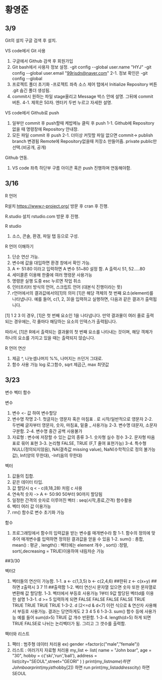 # 황영준

## 3/9

Git의 설치
구글 검색 후 설치.

VS code에서 Git 사용
1. 구글에서 Github 검색 후 회원가입
2. Git bash에서 사용자 정보 설정.
-git config --global user.name "HYJ"
-git config --global user.email "99rjsdn@naver.com"
2-1. 정보 확인은 -git config --global
3. 프로젝트 폴더 초기화
-프로젝트 좌측 소스 제어 탭에서  Initialize Repository 버튼 .git 숨긴 폴더 생성됨.
4. commit시 원하는 파일 stage올리고 Message 박스 안에 설명. 그뒤에 commit 버튼.
4-1. 제목은 50자. 엔터키 두번 누르고 자세한 설명.

VS code에서 Github로 push
1. 일부만 commit 후 push할때 케밥메뉴 클릭 후 push
1-1. Github에 Repository없을 때 명령창에 Repository 안내창.
2. 모든 파일 commit 후 push
2-1. 더이상 커밋할 파일 없으면 commit-> publish branch 변경됨
Remote에 Repository없을때 저장소 만들어줌. private public만 선택.(비공개, 공개)

Github 연동.
1. VS code 좌측 하단부 구름 아이콘 혹은 push 진행하며 연동해야함.



## 3/16

R 언어

R설치
https://www.r-project.org/ 방문 후 cran 후 진행.

R.studio 설치
rstudio.com 방문 후 진행.

R studio
1. 소스, 콘솔, 환경, 파일 탭 등으로 구성.


R 언어 이해하기
1. 단순 연산 가능.
2. 변수에 값을 대입하면 환경 창에서 확인 가능.
3. A <- 51:80 이라고 입력하면 A 변수 51~80 설정 함. A 출력시 51, 52.....80
4. 세미콜론 이용해 한줄에 여러 명령문 사용가능
5. 명령문 실행 도중 esc 누르면 작업 취소
6. 인터프리터 방식의 언어, 스크립트 언어 (대본식 진행이라는 뜻)
7. r언어에서의 결과값에서의[1]의 의미
[1]은 해당 객체의 첫 번째 요소(element)를 나타냅니다. 예를 들어, c(1, 2, 3)을 입력하고 실행하면, 다음과 같은 결과가 출력됩니다.

[1] 1 2 3
이 경우, [1]은 첫 번째 요소인 1을 나타냅니다. 만약 결과물이 여러 줄로 출력되는 경우에는, 각 줄마다 해당하는 요소의 인덱스가 출력됩니다.

따라서, [1]은 R에서 출력되는 결과물의 첫 번째 요소를 나타내는 것이며, 해당 객체가 하나의 요소를 가지고 있을 때는 출력되지 않습니다.

R 언어 연산
1. 제곱 ^, 나눗셈나머지 %%, 나머지는 쓰던거 그대로.
2. 함수 사용 가능 log 로그함수, sqrt 제곱근, max 최댓값



## 3/23

변수 벡터 함수


변수
1. 변수 <- 값 하여 변수할당
2. 변수명 작명
2-1. 첫글자는 영문자 혹은 마침표 . 로 시작/일반적으로 영문자
2-2. 두번째 글자부터 영문자, 숫자, 마침표, 밑줄 _ 사용가능
2-3. 변수명 대문자, 소문자 구분함.
2-4. 변수명 중간 공백 사용불가
3. 자료형 : 변수에 저장할 수 있는 값의 종류
3-1. 숫자형 실수 정수
3-2. 문자형 따옴표로 묶어 표현
3-3. 논리형 FALSE, TRUE (F,T 줄여 표현가능)
3-4. 특수형 NULL(정의되지않음), NA(결측값 missing value), NaN(수학적으로 정의 불가능값), Inf(양의 무한대), -Inf(음의 무한대)

벡터
1. 값들의 집합.
2. 같은 데이터 타입.
3. 값 할당시 q < - c(8,18,28) 처럼 c 사용
4. 연속적 숫자 -> A <- 50:90 50부터 90까지 할당됨
5. 일정한 간격의 숫자로 이루어진 벡터 : seq(시작,종료,간격) 함수활용 
6. 벡터 여러 값 이용가능
7. rm() 함수로 변수 초기화 가능

함수
1. 프로그래밍에서 함수의 입력값을 받는 변수를 매개변수라 함
1-1. 함수의 정의에 맞추어 매개변수를 입력하면 정의된 결과값을 얻을 수 있음
1-2. sum() : 총합, mean() : 평균 , length() : 벡터에는 element 개수 ,
     sort() :정렬, sort(,decreasing = TRUE)이용하여 내림차순 가능


##3/30

벡터2
1. 벡터들의 연산이 가능함.
1-1. a <- c(1,3,5)
     b <- c(2,4,6) ##한뒤
     z <- c(x+y) ##하면 z출력시
     3 7 11 ##출력함
1-2. 벡터 연산시 문자열 있으면 숫자 또한 문자열로 변환해 값 할당함.
1-3. 벡터에서 부등호 사용가능 1부터 9값 할당된 벡터d를 이용한 설명
1-3-1. d >= 5 입력하게 되면
FALSE FALSE FALSE FALSE TRUE TRUE TRUE TRUE TRUE
1-3-2. d [2<=d & d<7] 이런 식으로 & 연산자 사용해서 부등호 사용가능.
       결과는 당연하게도 2 3 4 5 6
1-3-3. sum() 함수 등에 사용가능 예를 들어 sum(d>5) TRUE 값 개수 반환함.
1-3-4. length(d>5) 하게 되면 TRUE FALSE로 나뉘는 논리벡터가 됨. 그리고 그 갯수를 출력함.

팩터와 리스트
1. 팩터 : 범주형 데이터 처리용 ex) gender =factor(c("male","female"))
2. 리스트 : 여러가지 자료형 처리용
    my_list <- list(
        name = "John boar",
        age = "30",
        hobby = c('ski','run','ball'),
        address = list(city="SEOUL",street="GEORI"
        )
    )
    print(my_list$name) 하면 John boar
    print(my_list$hobby[2]) 하면 run
    print(my_list$address$city) 하면 SEOUL
